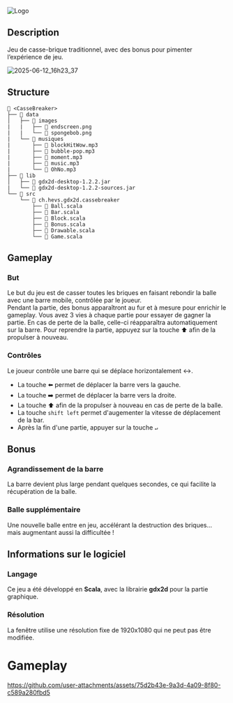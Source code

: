 ![Logo](https://github.com/user-attachments/assets/bf1dad6a-954b-4d29-88da-aa0ca47caec6)

## Description
Jeu de casse-brique traditionnel, avec des bonus pour pimenter l’expérience de jeu.

![2025-06-12_16h23_37](https://github.com/user-attachments/assets/a633badc-7f12-4bdd-87bc-3aa769d0b2c4)

## Structure
```
📁 <CasseBreaker>
├── 📁 data
│   ├── 📁 images
|   |   ├── 📄 endscreen.png
|   |   └── 📄 spongebob.png
|   └── 📁 musiques
|       ├── 📄 blockHitWow.mp3
|       ├── 📄 bubble-pop.mp3
|       ├── 📄 moment.mp3
|       ├── 📄 music.mp3
|       └── 📄 OhNo.mp3
├── 📁 lib
│   ├── 📄 gdx2d-desktop-1.2.2.jar 
|   └── 📄 gdx2d-desktop-1.2.2-sources.jar
└── 📁 src
    └── 📁 ch.hevs.gdx2d.cassebreaker
        ├── 📄 Ball.scala
        ├── 📄 Bar.scala
        ├── 📄 Block.scala
        ├── 📄 Bonus.scala
        ├── 📄 Drawable.scala
        └── 📄 Game.scala
```

## Gameplay

### But
Le but du jeu est de casser toutes les briques en faisant rebondir la balle avec une barre mobile, contrôlée par le joueur.  
Pendant la partie, des bonus apparaîtront au fur et à mesure pour enrichir le gameplay.
Vous avez 3 vies à chaque partie pour essayer de gagner la partie.
En cas de perte de la balle, celle-ci réapparaîtra automatiquement sur la barre. Pour reprendre la partie, appuyez sur la touche ⬆️ afin de la propulser à nouveau.

### Contrôles
Le joueur contrôle une barre qui se déplace horizontalement ↔️.
- La touche ⬅️ permet de déplacer la barre vers la gauche.  
- La touche ➡️ permet de déplacer la barre vers la droite.
- La touche ⬆️ afin de la propulser à nouveau en cas de perte de la balle.
- La touche ```shift left``` permet d'augementer la vitesse de déplacement de la bar.
- Après la fin d'une partie, appuyer sur la touche `↵` 

## Bonus

### Agrandissement de la barre
La barre devient plus large pendant quelques secondes, ce qui facilite la récupération de la balle.

### Balle supplémentaire
Une nouvelle balle entre en jeu, accélérant la destruction des briques… mais augmentant aussi la difficultée !

## Informations sur le logiciel

### Langage
Ce jeu a été développé en **Scala**, avec la librairie **gdx2d** pour la partie graphique.

### Résolution
La fenêtre utilise une résolution fixe de 1920x1080 qui ne peut pas être modifiée.

# Gameplay
https://github.com/user-attachments/assets/75d2b43e-9a3d-4a09-8f80-c589a280fbd5


